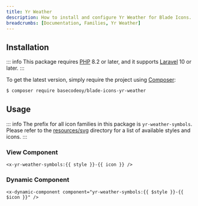 ```yaml
---
title: Yr Weather
description: How to install and configure Yr Weather for Blade Icons.
breadcrumbs: [Documentation, Families, Yr Weather]
---
```


## Installation

::: info
This package requires [PHP](https://www.php.net/) 8.2 or later, and it supports [Laravel](https://laravel.com/) 10 or later.
:::

To get the latest version, simply require the project using [Composer](https://getcomposer.org/):

```bash
$ composer require basecodeoy/blade-icons-yr-weather
```

## Usage

::: info
The prefix for all icon families in this package is `yr-weather-symbols`. Please refer to the [resources/svg](https://github.com/basecodeoy/blade-icons-yr-weather/tree/main/resources/svg) directory for a list of available styles and icons.
:::

### View Component

```blade
<x-yr-weather-symbols:{{ style }}-{{ icon }} />
```

### Dynamic Component

```blade
<x-dynamic-component component="yr-weather-symbols:{{ $style }}-{{ $icon }}" />
```
